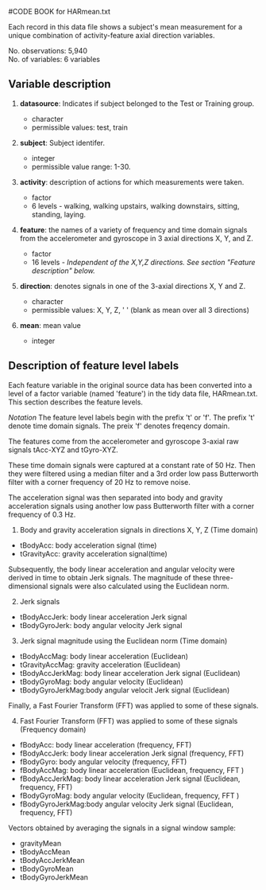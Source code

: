 
#CODE BOOK for HARmean.txt  


Each record in this data file shows a subject's mean measurement for a unique combination of activity-feature axial direction variables.

No. observations: 5,940   
No. of variables: 6 variables  

## Variable description

1. **datasource**: Indicates if subject belonged to the Test or Training group.
    + character  
    + permissible values: test, train    
    
2. **subject**: Subject identifer.      
    + integer     
    + permissible value range: 1-30.    
    
  
3. **activity**: description of actions for which measurements were taken.
    + factor  
    + 6 levels - walking, walking upstairs, walking downstairs, sitting, standing, laying.       


4. **feature**: the names of a variety of frequency and time domain signals from the accelerometer and gyroscope in 3 axial directions X, Y, and Z.   
    + factor  
    + 16 levels - *Independent of the X,Y,Z directions. See section "Feature description" below.*   

5. **direction**: denotes signals in one of the 3-axial directions X, Y and Z.  
    + character  
    + permissible values: X, Y, Z, ' ' (blank as mean over all 3 directions)

6. **mean**: mean value      
    + integer     
    
    
## Description of feature level labels
Each feature variable in the original source data has been converted into a level of a factor variable (named 'feature') in the tidy data file, HARmean.txt. This section describes the feature levels.

*Notation* 
   The feature level labels begin with the prefix 't' or 'f'.
   The prefix 't' denote time domain signals.
   The preix 'f' denotes freqency domain.


The features come from the accelerometer and gyroscope 3-axial raw signals tAcc-XYZ and tGyro-XYZ. 
  
These time domain signals were captured at a constant rate of 50 Hz. Then they were filtered using a median filter and a 3rd order low pass Butterworth filter with a corner frequency of 20 Hz to remove noise. 

The acceleration signal was then separated into body and gravity acceleration signals using another low pass Butterworth filter with a corner frequency of 0.3 Hz.  

1. Body and gravity acceleration signals in directions X, Y, Z (Time domain)       
  + tBodyAcc: body acceleration signal (time)    
  + tGravityAcc: gravity acceleration signal(time)
  

Subsequently, the body linear acceleration and angular velocity were derived in time to obtain Jerk signals. 
The magnitude of these three-dimensional signals were also calculated using the Euclidean norm.  

2. Jerk signals
  + tBodyAccJerk: body linear acceleration Jerk signal  
  + tBodyGyroJerk: body angular velocity Jerk signal

3. Jerk signal magnitude using the Euclidean norm (Time domain)   
  + tBodyAccMag: body linear acceleration (Euclidean)  
  + tGravityAccMag: gravity acceleration (Euclidean)   
  + tBodyAccJerkMag: body linear acceleration Jerk signal (Euclidean)  
  + tBodyGyroMag: body angular velocity (Euclidean)
  + tBodyGyroJerkMag:body angular velocit Jerk signal (Euclidean)  
  
  
Finally, a Fast Fourier Transform (FFT) was applied to some of these signals.  

4. Fast Fourier Transform (FFT) was applied to some of these signals (Frequency domain)   
  + fBodyAcc: body linear acceleration (frequency, FFT)  
  + fBodyAccJerk: body linear acceleration Jerk signal (frequency, FFT)   
  + fBodyGyro: body angular velocity (frequency, FFT) 
  + fBodyAccMag: body linear acceleration (Euclidean, frequency, FFT  )  
  + fBodyAccJerkMag: body linear acceleration Jerk signal (Euclidean, frequency, FFT)    
  + fBodyGyroMag: body angular velocity (Euclidean, frequency, FFT )  
  + fBodyGyroJerkMag:body angular velocity Jerk signal (Euclidean, frequency, FFT)       


Vectors obtained by averaging the signals in a signal window sample:     
  + gravityMean  
  + tBodyAccMean  
  + tBodyAccJerkMean  
  + tBodyGyroMean  
  + tBodyGyroJerkMean  
